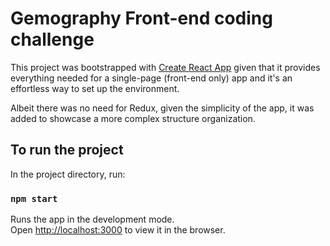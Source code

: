 # Gemography Front-end coding challenge

This project was bootstrapped with [Create React App](https://github.com/facebook/create-react-app) given that it provides everything needed for a single-page (front-end only) app and it's an effortless way to set up the environment.

Albeit there was no need for Redux, given the simplicity of the app, it was added to showcase a more complex structure organization.

## To run the project

In the project directory, run:

### `npm start`


Runs the app in the development mode.\
Open [http://localhost:3000](http://localhost:3000) to view it in the browser.
